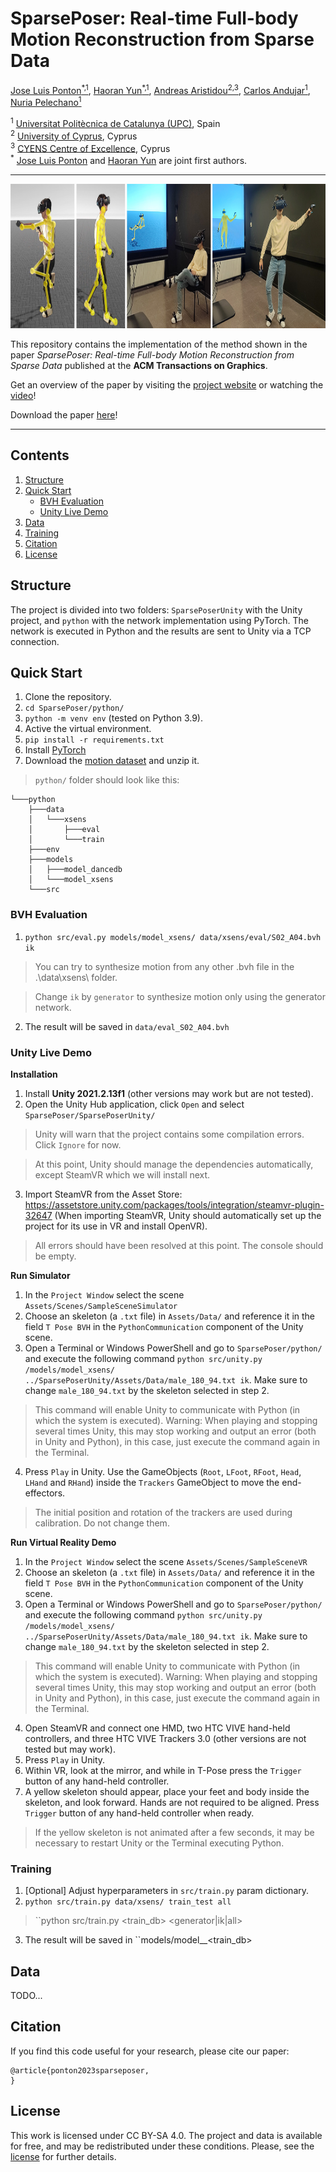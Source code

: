 # SparsePoser: Real-time Full-body Motion Reconstruction from Sparse Data

[Jose Luis Ponton<sup>*,1</sup>](https://joseluisponton.com/), [Haoran Yun<sup>*,1</sup>](https://haoranyun.com), [Andreas Aristidou<sup>2,3</sup>](http://andreasaristidou.com), [Carlos Andujar<sup>1</sup>](https://www.cs.upc.edu/~andujar), [Nuria Pelechano<sup>1</sup>](https://www.cs.upc.edu/~npelechano)<br/>

<sup>1</sup> [Universitat Politècnica de Catalunya (UPC)](https://www.upc.edu/en?set_language=en), Spain <br/>
<sup>2</sup> [University of Cyprus](https://www.ucy.ac.cy/?lang=en), Cyprus <br/>
<sup>3</sup> [CYENS Centre of Excellence](https://www.cyens.org.cy/en-gb/), Cyprus <br/>
<sup>*</sup> [Jose Luis Ponton](https://joseluisponton.com/) and [Haoran Yun](https://haoranyun.com) are joint first authors.
<p align="center">
</p>

---

<p align="center">
  <img 
    width="940"
    height="231"
    src="docs/assets/img/teaser.jpg"
  >
</p>

This repository contains the implementation of the method shown in the paper *SparsePoser: Real-time Full-body Motion Reconstruction from Sparse Data* published at the **ACM Transactions on Graphics**.

Get an overview of the paper by visiting the [project website](https://upc-virvig.github.io/SparsePoser/) or watching the [video](https://www.youtube.com/embed/TODO)!

Download the paper [here](https://acm.com/TODO)!

---

## Contents

1. [Structure](#structure)
2. [Quick Start](#quick-start)
   * [BVH Evaluation](#bvh-evaluation)
   * [Unity Live Demo](#unity-live-demo)
3. [Data](#data)
4. [Training](#training)
5. [Citation](#citation)
6. [License](#license)


## Structure

The project is divided into two folders: ``SparsePoserUnity`` with the Unity project, and ``python`` with the network implementation using PyTorch. The network is executed in Python and the results are sent to Unity via a TCP connection.

## Quick Start

1. Clone the repository.
2. ``cd SparsePoser/python/``
3. ``python -m venv env`` (tested on Python 3.9).
4. Active the virtual environment.
5. ``pip install -r requirements.txt``
6. Install [PyTorch](https://pytorch.org/get-started/locally/)
7. Download the [motion dataset](https://zenodo.org/TODO) and unzip it.
> ``python/`` folder should look like this:
```
└───python
    ├───data
    │   └───xsens
    │       ├───eval
    │       └───train
    ├───env
    ├───models 
    │   ├───model_dancedb
    │   └───model_xsens
    └───src
```

### BVH Evaluation

1. ``python src/eval.py models/model_xsens/ data/xsens/eval/S02_A04.bvh ik``
> You can try to synthesize motion from any other .bvh file in the .\data\xsens\ folder.

> Change ``ik`` by ``generator`` to synthesize motion only using the generator network.
2. The result will be saved in ``data/eval_S02_A04.bvh``

### Unity Live Demo

**Installation**

1. Install **Unity 2021.2.13f1** (other versions may work but are not tested).
2. Open the Unity Hub application, click ``Open`` and select ``SparsePoser/SparsePoserUnity/``
> Unity will warn that the project contains some compilation errors. Click ``Ignore`` for now.

> At this point, Unity should manage the dependencies automatically, except SteamVR which we will install next.
3. Import SteamVR from the Asset Store: https://assetstore.unity.com/packages/tools/integration/steamvr-plugin-32647
  (When importing SteamVR, Unity should automatically set up the project for its use in VR and install OpenVR).
> All errors should have been resolved at this point. The console should be empty.

**Run Simulator**

1. In the ``Project Window`` select the scene ``Assets/Scenes/SampleSceneSimulator``
2. Choose an skeleton (a ``.txt`` file) in ``Assets/Data/`` and reference it in the field ``T Pose BVH`` in the ``PythonCommunication`` component of the Unity scene.
3. Open a Terminal or Windows PowerShell and go to ``SparsePoser/python/`` and execute the following command ``python src/unity.py /models/model_xsens/ ../SparsePoserUnity/Assets/Data/male_180_94.txt ik``. Make sure to change ``male_180_94.txt`` by the skeleton selected in step 2.
> This command will enable Unity to communicate with Python (in which the system is executed). Warning: When playing and stopping several times Unity, this may stop working and output an error (both in Unity and Python), in this case, just execute the command again in the Terminal.
4. Press ``Play`` in Unity. Use the GameObjects (``Root``, ``LFoot``, ``RFoot``, ``Head``, ``LHand`` and ``RHand``) inside the ``Trackers`` GameObject to move the end-effectors.
> The initial position and rotation of the trackers are used during calibration. Do not change them.

**Run Virtual Reality Demo**

1. In the ``Project Window`` select the scene ``Assets/Scenes/SampleSceneVR``
2. Choose an skeleton (a ``.txt`` file) in ``Assets/Data/`` and reference it in the field ``T Pose BVH`` in the ``PythonCommunication`` component of the Unity scene.
3. Open a Terminal or Windows PowerShell and go to ``SparsePoser/python/`` and execute the following command ``python src/unity.py /models/model_xsens/ ../SparsePoserUnity/Assets/Data/male_180_94.txt ik``. Make sure to change ``male_180_94.txt`` by the skeleton selected in step 2.
> This command will enable Unity to communicate with Python (in which the system is executed). Warning: When playing and stopping several times Unity, this may stop working and output an error (both in Unity and Python), in this case, just execute the command again in the Terminal.
4. Open SteamVR and connect one HMD, two HTC VIVE hand-held controllers, and three HTC VIVE Trackers 3.0 (other versions are not tested but may work).
5. Press ``Play`` in Unity.
6. Within VR, look at the mirror, and while in T-Pose press the ``Trigger`` button of any hand-held controller.
7. A yellow skeleton should appear, place your feet and body inside the skeleton, and look forward. Hands are not required to be aligned. Press ``Trigger`` button of any hand-held controller when ready.
> If the yellow skeleton is not animated after a few seconds, it may be necessary to restart Unity or the Terminal executing Python.

### Training

1. [Optional] Adjust hyperparameters in ``src/train.py`` param dictionary.
2. ``python src/train.py data/xsens/ train_test all``
> ``python src/train.py <train_db> <name> <generator|ik|all>
3. The result will be saved in ``models/model_<name>_<train_db>

## Data

TODO...

## Citation

If you find this code useful for your research, please cite our paper:
```
@article{ponton2023sparseposer,
}
```

## License
This work is licensed under CC BY-SA 4.0.
The project and data is available for free, and may be redistributed under these conditions. Please, see the [license](LICENSE) for further details.

